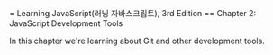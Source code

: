 = Learning JavaScript(러닝 자바스크립트), 3rd Edition
== Chapter 2: JavaScript Development Tools

In this chapter we're learning about Git and other
development tools.
